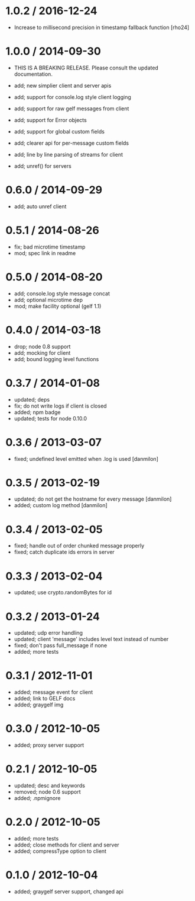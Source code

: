 1.0.2 / 2016-12-24
==================

-	Increase to millisecond precision in timestamp fallback function [rho24]

1.0.0 / 2014-09-30
==================

-	THIS IS A BREAKING RELEASE. Please consult the updated documentation.

-	add; new simplier client and server apis

-	add; support for console.log style client logging

-	add; support for raw gelf messages from client

-	add; support for Error objects

-	add; support for global custom fields

-	add; clearer api for per-message custom fields

-	add; line by line parsing of streams for client

-	add; unref() for servers

0.6.0 / 2014-09-29
==================

-	add; auto unref client

0.5.1 / 2014-08-26
==================

-	fix; bad microtime timestamp
-	mod; spec link in readme

0.5.0 / 2014-08-20
==================

-	add; console.log style message concat
-	add; optional microtime dep
-	mod; make facility optional (gelf 1.1)

0.4.0 / 2014-03-18
==================

-	drop; node 0.8 support
-	add; mocking for client
-	add; bound logging level functions

0.3.7 / 2014-01-08
==================

-	updated; deps
-	fix; do not write logs if client is closed
-	added; npm badge
-	updated; tests for node 0.10.0

0.3.6 / 2013-03-07
==================

-	fixed; undefined level emitted when .log is used [danmilon]

0.3.5 / 2013-02-19
==================

-	updated; do not get the hostname for every message [danmilon]
-	added; custom log method [danmilon]

0.3.4 / 2013-02-05
==================

-	fixed; handle out of order chunked message properly
-	fixed; catch duplicate ids errors in server

0.3.3 / 2013-02-04
==================

-	updated; use crypto.randomBytes for id

0.3.2 / 2013-01-24
==================

-	updated; udp error handling
-	updated; client 'message' includes level text instead of number
-	fixed; don't pass full_message if none
-	added; more tests

0.3.1 / 2012-11-01
==================

-	added; message event for client
-	added; link to GELF docs
-	added; graygelf img

0.3.0 / 2012-10-05
==================

-	added; proxy server support

0.2.1 / 2012-10-05
==================

-	updated; desc and keywords
-	removed; node 0.6 support
-	added; .npmignore

0.2.0 / 2012-10-05
==================

-	added; more tests
-	added; close methods for client and server
-	added; compressType option to client

0.1.0 / 2012-10-04
==================

-	added; graygelf server support, changed api
